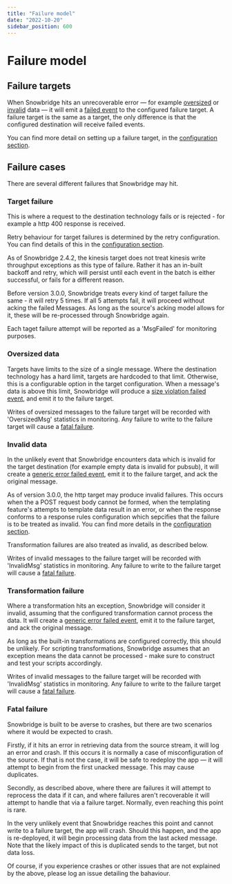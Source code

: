 ```yaml
---
title: "Failure model"
date: "2022-10-20"
sidebar_position: 600
---
```


# Failure model

## Failure targets

When Snowbridge hits an unrecoverable error — for example [oversized](#oversized-data) or [invalid](#invalid-data) data — it will emit a [failed event](/docs/fundamentals/failed-events/index.md#what-is-a-failed-event) to the configured failure target. A failure target is the same as a target, the only difference is that the configured destination will receive failed events.

You can find more detail on setting up a failure target, in the [configuration section](/docs/destinations/forwarding-events/snowbridge/configuration/targets/index.md).

## Failure cases

There are several different failures that Snowbridge may hit.

### Target failure

This is where a request to the destination technology fails or is rejected - for example a http 400 response is received. 

Retry behaviour for target failures is determined by the retry configuration. You can find details of this in the [configuration section](/docs/destinations/forwarding-events/snowbridge/configuration/retries/index.md).

As of Snowbridge 2.4.2, the kinesis target does not treat kinesis write throughput exceptions as this type of failure. Rather it has an in-built backoff and retry, which will persist until each event in the batch is either successful, or fails for a different reason.

Before version 3.0.0, Snowbridge treats every kind of target failure the same -  it will retry 5 times. If all 5 attempts fail, it will proceed without acking the failed Messages. As long as the source's acking model allows for it, these will be re-processed through Snowbridge again.

Each taget failure attempt will be reported as a 'MsgFailed' for monitoring purposes.

### Oversized data

Targets have limits to the size of a single message. Where the destination technology has a hard limit, targets are hardcoded to that limit. Otherwise, this is a configurable option in the target configuration. When a message's data is above this limit, Snowbridge will produce a [size violation failed event](/docs/fundamentals/failed-events/index.md#size-violation), and emit it to the failure target.

Writes of oversized messages to the failure target will be recorded with 'OversizedMsg' statistics in monitoring. Any failure to write to the failure target will cause a [fatal failure](#fatal-failure).

### Invalid data

In the unlikely event that Snowbridge encounters data which is invalid for the target destination (for example empty data is invalid for pubsub), it will create a [generic error failed event](/docs/fundamentals/failed-events/index.md#generic-error),  emit it to the failure target, and ack the original message.

As of version 3.0.0, the http target may produce invalid failures. This occurs when the a POST request body cannot be formed, when the templating feature's attempts to template data result in an error, or when the response conforms to a response rules configuration which sepcifies that the failure is to be treated as invalid. You can find more details in the [configuration section](/docs/destinations/forwarding-events/snowbridge/configuration/targets/http/index.md).

Transformation failures are also treated as invalid, as described below.

Writes of invalid messages to the failure target will be recorded with 'InvalidMsg' statistics in monitoring. Any failure to write to the failure target will cause a [fatal failure](#fatal-failure).

### Transformation failure

Where a transformation hits an exception, Snowbridge will consider it invalid, assuming that the configured transformation cannot process the data. It will create a [generic error failed event](/docs/fundamentals/failed-events/index.md#generic-error), emit it to the failure target, and ack the original message.

As long as the built-in transformations are configured correctly, this should be unlikely. For scripting transformations, Snowbridge assumes that an exception means the data cannot be processed - make sure to construct and test your scripts accordingly.

Writes of invalid messages to the failure target will be recorded with 'InvalidMsg' statistics in monitoring. Any failure to write to the failure target will cause a [fatal failure](#fatal-failure).

### Fatal failure

Snowbridge is built to be averse to crashes, but there are two scenarios where it would be expected to crash.

Firstly, if it hits an error in retrieving data from the source stream, it will log an error and crash. If this occurs it is normally a case of misconfiguration of the source. If that is not the case, it will be safe to redeploy the app — it will attempt to begin from the first unacked message. This may cause duplicates.

Secondly, as described above, where there are failures it will attempt to reprocess the data if it can, and where failures aren't recoverable it will attempt to handle that via a failure target. Normally, even reaching this point is rare.

In the very unlikely event that Snowbridge reaches this point and cannot write to a failure target, the app will crash. Should this happen, and the app is re-deployed, it will begin processing data from the last acked message. Note that the likely impact of this is duplicated sends to the target, but not data loss. 

Of course, if you experience crashes or other issues that are not explained by the above, please log an issue detailing the bahaviour.